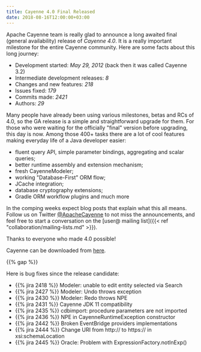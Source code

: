 ```yaml
---
title: Cayenne 4.0 Final Released
date: 2018-08-16T12:00:00+03:00
---
```


Apache Cayenne team is really glad to announce a long awaited final (general availability) release of _Cayenne 4.0_. 
It is a really important milestone for the entire Cayenne community. Here are some facts about this long journey:

* Development started: _May 29, 2012_ (back then it was called Cayenne 3.2)
* Intermediate development releases: _8_
* Changes and new features: _218_
* Issues fixed: _179_
* Commits made: _2421_
* Authors: _29_

Many people have already been using various milestones, betas and RCs of 4.0, so the GA release is a simple and straightforward upgrade for them. For those who were waiting for the officially "final" version before upgrading, this day is now. Among those 400+ tasks there are a lot of cool features making everyday life of a Java developer easier:

* fluent query API, simple parameter bindings, aggregating and scalar queries;
* better runtime assembly and extension mechanism;
* fresh CayenneModeler;
* working "Database-First" ORM flow;
* JCache integration;
* database cryptography extensions;
* Gradle ORM workflow plugins and much more

In the comping weeks expect blog posts that explain what this all means. Follow us on Twitter [@ApacheCayenne](https://twitter.com/ApacheCayenne) to not miss the announcements, and feel free to start a conversation on the [user@ mailing list]({{< ref "collaboration/mailing-lists.md" >}}). 

Thanks to everyone who made 4.0 possible! 

Cayenne can be downloaded from [here](/download.html).

{{% gap %}}

Here is bug fixes since the release candidate:

* {{% jira 2418 %}} Modeler: unable to edit entity selected via Search
* {{% jira 2427 %}} Modeler: Undo throws exception
* {{% jira 2430 %}} Modeler: Redo throws NPE
* {{% jira 2431 %}} Cayenne JDK 11 compatibility
* {{% jira 2435 %}} cdbimport: procedure parameters are not imported
* {{% jira 2436 %}} NPE in CayenneRuntimeException constructor
* {{% jira 2442 %}} Broken EventBridge providers implementations
* {{% jira 2444 %}} Change URI from http:// to https:// in xsi:schemaLocation
* {{% jira 2445 %}} Oracle: Problem with ExpressionFactory.notInExp()